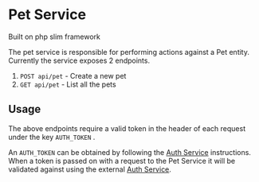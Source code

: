 # Pet Service

Built on php slim framework

The pet service is responsible for performing actions against a Pet entity. Currently the service exposes 2 endpoints. 

1. `POST api/pet` - Create a new pet
2. `GET api/pet` - List all the pets

## Usage
The above endpoints require a valid token in the header of each request under the key `AUTH_TOKEN` .

An `AUTH_TOKEN` can be obtained by following the [Auth Service](https://www.google.com) instructions. When a token is passed on with a request to the Pet Service it will be validated against using the external [Auth Service](https://www.google.com).